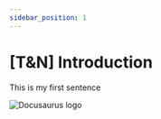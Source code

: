 ```yaml
---
sidebar_position: 1
---
```


# [T&N] Introduction

This is my first sentence

![Docusaurus logo](\img\Jshape_navigation_4rovers.gif)